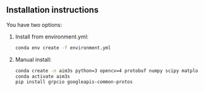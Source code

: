 ## Installation instructions

You have two options:
 1. Install from environment.yml:
    ```bash
    conda env create -f environment.yml
    ```
 2. Manual install:
    ```bash
    conda create -n aim3s python=3 opencv=4 protobuf numpy scipy matplotlib h5py pytz
    conda activate aim3s
    pip install grpcio googleapis-common-protos
    ```

